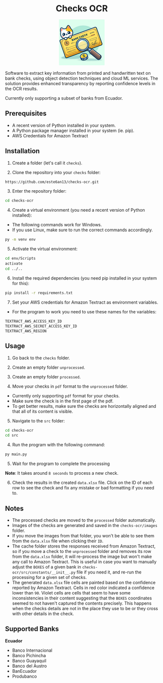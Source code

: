 <h1 align="center"> Checks OCR  </h1>

<div align="center">
  <img src="fig/logo.png" width="150">
</div>

Software to extract key information from printed and handwritten text on bank checks, using object detection techniques and cloud ML services. The solution provides enhanced transparency by reporting confidence levels in the OCR results.

Currently only supporting a subset of banks from Ecuador.

## Prerequisites

- A recent version of Python installed in your system.
- A Python package manager installed in your system (ie. pip).
- AWS Credentials for Amazon Textract

## Installation

1. Create a folder (let's call it `checks`).

2. Clone the repository into your `checks` folder:

```sh
https://github.com/este6an13/checks-ocr.git
```

3. Enter the repository folder:

```sh
cd checks-ocr
```

4. Create a virtual environment (you need a recent version of Python installed):

- The following commands work for Windows.
- If you use Linux, make sure to run the correct commands accordingly.

```sh
py -m venv env
```

5. Activate the virtual environment:

```sh
cd env/Scripts
activate
cd ../..
```

6. Install the required dependencies (you need pip installed in your system for this):

```sh
pip install -r requirements.txt
```

7. Set your AWS credentials for Amazon Textract as environment variables.

- For the program to work you need to use these names for the variables:

```
TEXTRACT_AWS_ACCESS_KEY_ID
TEXTRACT_AWS_SECRET_ACCESS_KEY_ID
TEXTRACT_AWS_REGION
```

## Usage

1. Go back to the `checks` folder.

1. Create an empty folder `unprocessed`.

2. Create an empty folder `processed`.

3. Move your checks in `pdf` format to the `unprocessed` folder.

- Currently only supporting `pdf` format for your checks.
- Make sure the check is in the first page of the pdf.
- To get better results, make sure the checks are horizontally aligned and that all of its content is visible.

5. Navigate to the `src` folder:

```sh
cd checks-ocr
cd src
```

4. Run the program with the following command:

```sh
py main.py
```

5. Wait for the program to complete the processing

**Note**: It takes around `8 seconds` to process a new check.

6. Check the results in the created `data.xlsx` file. Click on the ID of each row to see the check and fix any mistake or bad formatting if you need to.

## Notes

- The processed checks are moved to the `processed` folder automatically.
- Images of the checks are generated and saved in the `checks-ocr/images` folder.
- If you move the images from that folder, you won't be able to see them from the `data.xlsx` file when clicking their `ID`.
- The cache folder stores the responses received from Amazon Textract, so if you move a check to the `unprocessed` folder and removes its row from the `data.xlsx` folder, it will re-process the image but won't
make any call to Amazon Textract. This is useful in case you want to manually adjust the `BOXES` of a given bank in `checks-ocr/src/constants/__init__.py` file if you need it, and re-run the processing for a given set of checks.
- The generated `data.xlsx` file cells are painted based on the confidence reported by Amazon Textract. Cells in red color indicated a confidence lower than `90`. Violet cells are cells that seem to have some inconsistencies in their content suggesting that the `BOXES` coordinates seemed to not haven't captured the contents precisely. This happens when the checks details are not in the place they use to be or they cross with other details in the check.

## Supported Banks

**Ecuador**

- Banco Internacional
- Banco Pichincha
- Banco Guayaquil
- Banco del Austro
- BanEcuador
- Produbanco